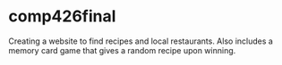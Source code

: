 # comp426final
Creating a website to find recipes and local restaurants. Also includes a memory card game that gives a random recipe upon winning. 
